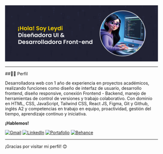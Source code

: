 <img src="/portada.jpg" alt="portada" width="1072"/> </p>

---
##👩‍💻 Perfil

Desarrolladora web con 1 año de experiencia en proyectos académicos, realizando funciones como diseño de interfaz de usuario, desarrollo frontend, diseño responsive, conexión Frontend - Backend, manejo de herramientas de control de versiones y trabajo colaborativo. Con dominio en HTML, CSS, JavaScript, Tailwind CSS, React JS, Figma, Git y Github, inglés A2 y competencias en trabajo en equipo, proactividad, gestión del tiempo, aprendizaje continuo y iniciativa.


**¡Hablemos!**

[![Gmail](https://img.shields.io/badge/Gmail-D14836?style=for-the-badge&logo=gmail&logoColor=white)](https://mail.google.com/mail/?view=cm&to=leydi.madrid6@gmail.com)
[![LinkedIn](https://img.shields.io/badge/LinkedIn-0077B5?style=for-the-badge&logo=linkedin&logoColor=white)](https://www.linkedin.com/in/leydimadrid/)
[![Portafolio](https://img.shields.io/badge/Portafolio-Web-blue?style=for-the-badge)](https://portafolioleydimadrid.netlify.app/)
[![Behance](https://img.shields.io/badge/Behance-1769ff?style=for-the-badge&logo=behance&logoColor=white)](https://www.behance.net/LeydiMadrid)

---

¡Gracias por visitar mi perfil! 😊
